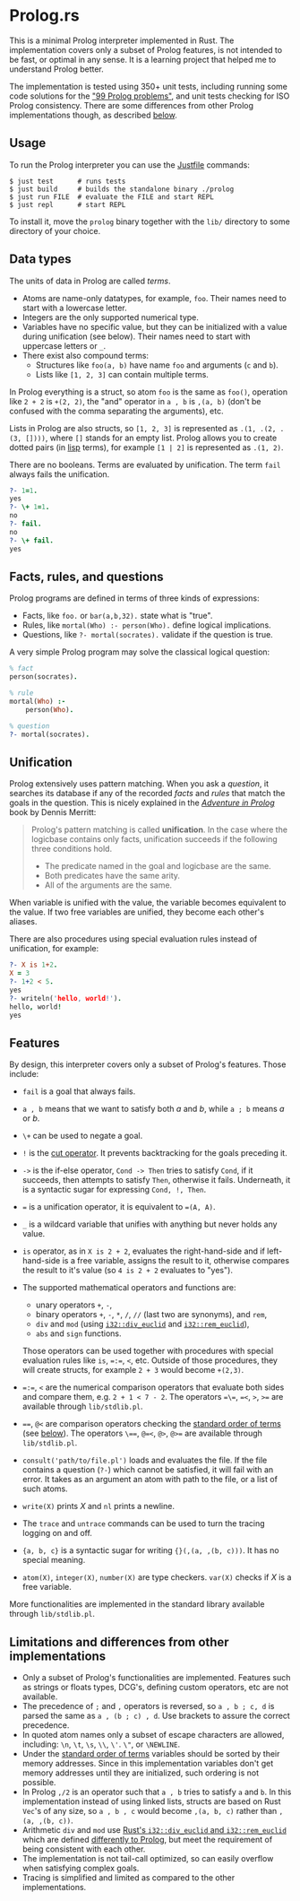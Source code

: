 # Prolog.rs

This is a minimal Prolog interpreter implemented in Rust.
The implementation covers only a subset of Prolog features,
is not intended to be fast, or optimal in any sense.
It is a learning project that helped me to understand Prolog better.

The implementation is tested using 350+ unit tests, including
running some code solutions for the ["99 Prolog problems"],
and unit tests checking for ISO Prolog consistency. There are
some differences from other Prolog implementations though,
as described [below](#limitations-and-differences-from-other-implementations).

## Usage

To run the Prolog interpreter you can use the [Justfile] commands:

```shell
$ just test      # runs tests
$ just build     # builds the standalone binary ./prolog
$ just run FILE  # evaluate the FILE and start REPL
$ just repl      # start REPL
```

To install it, move the `prolog` binary together with the `lib/` directory to some
directory of your choice.

## Data types

The units of data in Prolog are called *terms*.

* Atoms are name-only datatypes, for example, `foo`.
  Their names need to start with a lowercase letter.
* Integers are the only supported numerical type.
* Variables have no specific value, but they can be initialized
  with a value during unification (see below). Their names
  need to start with uppercase letters or `_`.
* There exist also compound terms:
  * Structures like `foo(a, b)` have name `foo` and
    arguments (`c` and `b`).
  * Lists like `[1, 2, 3]` can contain multiple terms.

In Prolog everything is a struct, so atom `foo` is the same as `foo()`, operation like
`2 + 2` is `+(2, 2)`, the "and" operator in `a , b` is `,(a, b)`
(don't be confused with the comma separating the arguments), etc.

Lists in Prolog are also structs, so `[1, 2, 3]` is represented as `.(1, .(2, .(3, [])))`, where
`[]` stands for an empty list. Prolog allows you to create dotted pairs (in [lisp] terms), for example
`[1 | 2]` is represented as `.(1, 2)`.

There are no booleans. Terms are evaluated by unification. The term `fail` always fails the unification.

```prolog
?- 1=1.
yes
?- \+ 1=1.
no
?- fail.
no
?- \+ fail.
yes
```

## Facts, rules, and questions

Prolog programs are defined in terms of three kinds of expressions:

* Facts, like `foo.` or `bar(a,b,32).` state what is "true".
* Rules, like `mortal(Who) :- person(Who).` define logical implications.
* Questions, like `?- mortal(socrates).` validate if the question is true.

A very simple Prolog program may solve the classical logical question:

```prolog
% fact
person(socrates).

% rule
mortal(Who) :-
    person(Who).

% question
?- mortal(socrates).
```

## Unification

Prolog extensively uses pattern matching. When you ask a *question*, it searches its
database if any of the recorded *facts* and *rules* that match the goals in the question.
This is nicely explained in the *[Adventure in Prolog]* book by Dennis Merritt:

> Prolog's pattern matching is called **unification**. In the case where the logicbase
> contains only facts, unification succeeds if the following three conditions hold.
>
> * The predicate named in the goal and logicbase are the same.
> * Both predicates have the same arity.
> * All of the arguments are the same.

When variable is unified with the value, the variable becomes equivalent to the value.
If two free variables are unified, they become each other's aliases.

There are also procedures using special evaluation rules instead of unification, for example:

```prolog
?- X is 1+2.
X = 3
?- 1+2 < 5.
yes
?- writeln('hello, world!').
hello, world!
yes
```

## Features

By design, this interpreter covers only a subset of Prolog's features. Those include:

* `fail` is a goal that always fails.
* `a , b` means that we want to satisfy both *a* and *b*, while `a ; b` means *a* or *b*.
* `\+` can be used to negate a goal.
* `!` is the [cut operator]. It prevents backtracking for the goals preceding it.
* `->` is the if-else operator, `Cond -> Then` tries to satisfy `Cond`, if it succeeds,
  then attempts to satisfy `Then`, otherwise it fails. Underneath, it is a syntactic
  sugar for expressing `Cond, !, Then`.
* `=` is a unification operator, it is equivalent to `=(A, A)`.
* `_` is a wildcard variable that unifies with anything but never holds any value.
* `is` operator, as in `X is 2 + 2`, evaluates the right-hand-side and if left-hand-side is
  a free variable, assigns the result to it, otherwise compares the result to it's value
  (so `4 is 2 + 2` evaluates to "yes").
* The supported mathematical operators and functions are:
  * unary operators `+`, `-`,
  * binary operators `+`, `-`, `*`, `/`, `//` (last two are synonyms), and `rem`,
  * `div` and `mod` (using [`i32::div_euclid`][i32] and [`i32::rem_euclid`][i32]),
  * `abs` and `sign` functions.
  
  Those operators can be used together with procedures with special evaluation rules
  like `is`, `=:=`, `<`, etc. Outside of those procedures, they will create structs,
  for example `2 + 3` would become `+(2,3)`.
* `=:=`, `<` are the numerical comparison operators that evaluate both sides
  and compare them, e.g. `2 + 1 < 7 - 2`.
  The operators `=\=`, `=<`, `>`, `>=` are available through `lib/stdlib.pl`.
* `==`, `@<` are comparison operators checking the [standard order of terms]
  (see [below](#limitations-and-differences-from-other-implementations)).
  The operators `\==`, `@=<`, `@>`, `@>=` are available through `lib/stdlib.pl`.
* `consult('path/to/file.pl')` loads and evaluates the file. If the file contains a question (`?-`)
  which cannot be satisfied, it will fail with an error. It takes as an argument an atom with
  path to the file, or a list of such atoms.
* `write(X)` prints *X* and `nl` prints a newline.
* The `trace` and `untrace` commands can be used to turn the tracing logging on and off.
* `{a, b, c}` is a syntactic sugar for writing `{}(,(a, ,(b, c)))`. It has no special meaning.
* `atom(X)`, `integer(X)`, `number(X)` are type checkers. `var(X)` checks if *X* is a free variable.

More functionalities are implemented in the standard library available through `lib/stdlib.pl`.

## Limitations and differences from other implementations

* Only a subset of Prolog's functionalities are implemented. Features such as strings or floats types, DCG's, defining
  custom operators, etc are not available.
* The precedence of `;` and `,` operators is reversed, so `a , b ; c, d` is parsed the same as `a , (b ; c) , d`.
  Use brackets to assure the correct precedence.
* In quoted atom names only a subset of escape characters are allowed, including: `\n`, `\t`, `\s`, `\\`, `\'`. `\"`,
  or `\NEWLINE`.
* Under the [standard order of terms] variables should be sorted by their memory addresses. Since in this
  implementation variables don't get memory addresses until they are initialized, such ordering is not possible.
* In Prolog `,/2` is an operator such that `a , b` tries to satisfy `a` and `b`. In this implementation instead
  of using linked lists, structs are based on Rust `Vec`'s of any size, so `a , b , c` would become `,(a, b, c)`
  rather than `,(a, ,(b, c))`.
* Arithmetic `div` and `mod` use [Rust's `i32::div_euclid` and `i32::rem_euclid`][i32] which are defined
  [differently to Prolog][swipl-div], but meet the requirement of being consistent with each other.
* The implementation is not tail-call optimized, so can easily overflow when satisfying complex goals.
* Tracing is simplified and limited as compared to the other implementations.


[antlr]: https://github.com/antlr/grammars-v4/blob/master/prolog/prolog.g4
[Adventure in Prolog]: https://www.amzi.com/AdventureInProlog/index.php
[standard order of terms]: https://www.swi-prolog.org/pldoc/man?section=standardorder
[cut operator]: https://pages.cs.wisc.edu/~fischer/cs538.s02/prolog/A13CUT.HTM
[i32]: https://doc.rust-lang.org/std/primitive.i32.html
[lisp]: https://web.mit.edu/scheme_v9.2/doc/mit-scheme-ref/Lists.html#Lists
["99 Prolog problems"]: https://www.ic.unicamp.br/~meidanis/courses/mc336/2009s2/prolog/problemas/
[swipl-div]: https://www.swi-prolog.org/pldoc/man?function=div%2f2
[Justfile]: https://github.com/casey/just
